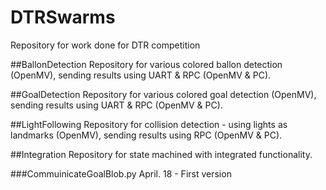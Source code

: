 # DTRSwarms
Repository for work done for DTR competition

##BallonDetection
Repository for various colored ballon detection (OpenMV), sending results using UART & RPC (OpenMV & PC).

##GoalDetection
Repository for various colored goal detection (OpenMV), sending results using UART & RPC (OpenMV & PC).

##LightFollowing
Repository for collision detection - using lights as landmarks (OpenMV), sending results using RPC (OpenMV & PC).

##Integration
Repository for state machined with integrated functionality.

###CommuinicateGoalBlob.py
April. 18 - First version
